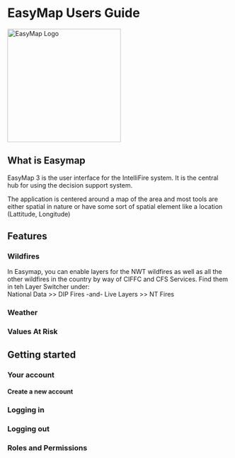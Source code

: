 # EasyMap Users Guide




<img src="https://github.com/intellifire/project/blob/main/images/sparcs_open_icon.png?raw=true&wtf" alt="EasyMap Logo" width="256">
 

## What is Easymap

EasyMap 3 is the user interface for the IntelliFire system. It is the central hub for using the decision support system.

The application is centered around a map of the area and most tools are either spatial in nature or have some sort of spatial element like a location (Lattitude, Longitude)

## Features

### Wildfires
  
  In Easymap, you can enable layers for the NWT wildfires as well as all the other wildfires in the country by way of CIFFC and CFS Services.
  Find them in teh Layer Switcher under:  
National Data >> DIP Fires
-and-
Live Layers >> NT Fires
  
### Weather
  
  

### Values At Risk

## Getting started

### Your account

#### Create a new account

### Logging in

### Logging out

### Roles and Permissions
